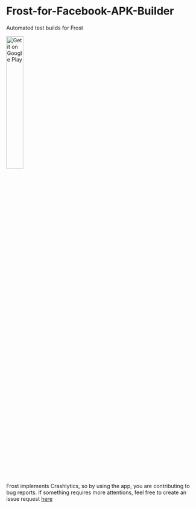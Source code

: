 # Frost-for-Facebook-APK-Builder
Automated test builds for Frost

<a href='https://play.google.com/store/apps/details?id=com.pitchedapps.frost&utm_source=github-builder'><img alt='Get it on Google Play' width="30%" src='https://play.google.com/intl/en_us/badges/images/generic/en_badge_web_generic.png'/></a>

Frost implements Crashlytics, so by using the app, you are contributing to bug reports. 
If something requires more attentions, feel free to create an issue request [here](https://github.com/AllanWang/Frost-for-Facebook/issues)
